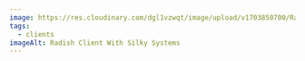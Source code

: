 ```yaml
---
image: https://res.cloudinary.com/dgl1vzwqt/image/upload/v1703850700/Radish-300x180_iqyq2s.jpg
tags:
  - clients
imageAlt: Radish Client With Silky Systems
---
```

